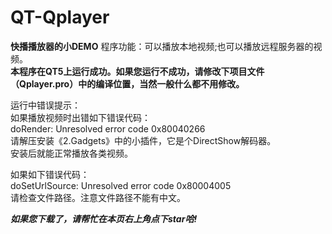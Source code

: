 # QT-Qplayer
**快播播放器的小DEMO**
程序功能：可以播放本地视频;也可以播放远程服务器的视频。    
**本程序在QT5上运行成功。如果您运行不成功，请修改下项目文件（Qplayer.pro）中的编译位置，当然一般什么都不用修改。**     

运行中错误提示：  	 
如果播放视频时出错如下错误代码：  
doRender: Unresolved error code 0x80040266   
请解压安装《2.Gadgets》中的小插件，它是个DirectShow解码器。    
安装后就能正常播放各类视频。
  
如果如下错误代码：  
doSetUrlSource: Unresolved error code 0x80004005  
请检查文件路径。注意文件路径不能有中文。
  
***如果您下载了，请帮忙在本页右上角点下star哈!***